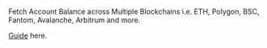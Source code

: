 Fetch Account Balance across Multiple Blockchains i.e. ETH, Polygon, BSC, Fantom, Avalanche, Arbitrum and more.

[Guide](https://ankr.hashnode.dev/how-to-check-your-account-balance-across-multiple-blockchains-using-ankrjs) here.
